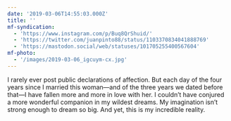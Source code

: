 ```yaml
---
date: '2019-03-06T14:55:03.000Z'
title: ''
mf-syndication:
  - 'https://www.instagram.com/p/Buq8QrShuid/'
  - 'https://twitter.com/juanpinto88/status/1103370834041888769'
  - 'https://mastodon.social/web/statuses/101705255400567604'
mf-photo:
  - '/images/2019-03-06_igcuym-cx.jpg'
---
```

I rarely ever post public declarations of affection. But each day of the four years since I married this woman—and of the three years we dated before that—I have fallen more and more in love with her. I couldn’t have conjured a more wonderful companion in my wildest dreams. My imagination isn’t strong enough to dream so big. And yet, this is my incredible reality.
